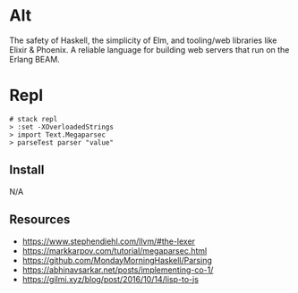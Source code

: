 # Alt

The safety of Haskell, the simplicity of Elm, and tooling/web libraries like Elixir & Phoenix. A reliable language for building web servers that run on the Erlang BEAM.

# Repl

```
# stack repl
> :set -XOverloadedStrings
> import Text.Megaparsec
> parseTest parser "value"
```

## Install

N/A

## Resources

- https://www.stephendiehl.com/llvm/#the-lexer
- https://markkarpov.com/tutorial/megaparsec.html
- https://github.com/MondayMorningHaskell/Parsing
- https://abhinavsarkar.net/posts/implementing-co-1/
- https://gilmi.xyz/blog/post/2016/10/14/lisp-to-js
